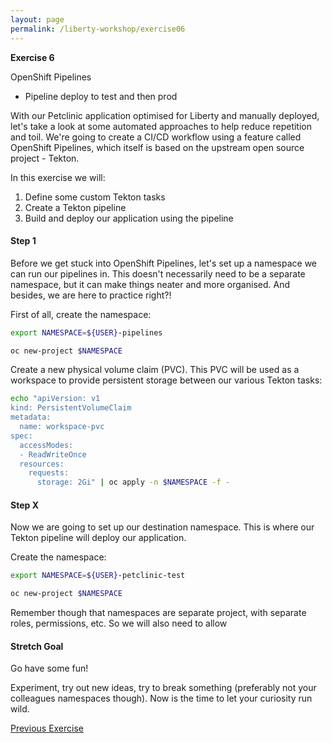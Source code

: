 ```yaml
---
layout: page
permalink: /liberty-workshop/exercise06
---
```

__Exercise 6__

OpenShift Pipelines
- Pipeline deploy to test and then prod

With our Petclinic application optimised for Liberty and manually deployed, let's take a look at some automated approaches to help reduce repetition and toil. We're going to create a CI/CD workflow using a feature called OpenShift Pipelines, which itself is based on the upstream open source project - Tekton.

In this exercise we will:
1. Define some custom Tekton tasks
1. Create a Tekton pipeline
1. Build and deploy our application using the pipeline

#### Step 1
Before we get stuck into OpenShift Pipelines, let's set up a namespace we can run our pipelines in. This doesn't necessarily need to be a separate namespace, but it can make things neater and more organised. And besides, we are here to practice right?!

First of all, create the namespace:
```bash
export NAMESPACE=${USER}-pipelines

oc new-project $NAMESPACE
```

Create a new physical volume claim (PVC). This PVC will be used as a workspace to provide persistent storage between our various Tekton tasks:
```bash
echo "apiVersion: v1
kind: PersistentVolumeClaim
metadata:
  name: workspace-pvc
spec:
  accessModes:
  - ReadWriteOnce
  resources:
    requests:
      storage: 2Gi" | oc apply -n $NAMESPACE -f -
```



#### Step X
Now we are going to set up our destination namespace. This is where our Tekton pipeline will deploy our application.

Create the namespace:
```bash
export NAMESPACE=${USER}-petclinic-test

oc new-project $NAMESPACE
```

Remember though that namespaces are separate project, with separate roles, permissions, etc. So we will also need to allow

#### Stretch Goal
Go have some fun!

Experiment, try out new ideas, try to break something (preferably not your colleagues namespaces though). Now is the time to let your curiosity run wild.

[Previous Exercise](exercise05)
